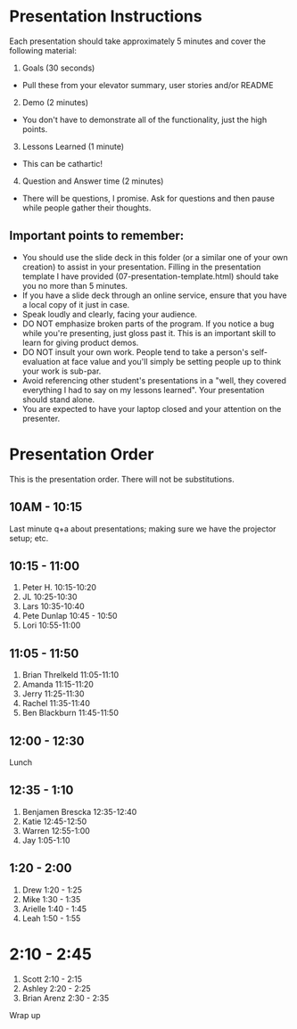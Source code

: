 # Presentation Instructions

Each presentation should take approximately 5 minutes and cover the following material:

1. Goals (30 seconds)
  * Pull these from your elevator summary, user stories and/or README
2. Demo (2 minutes)
  * You don't have to demonstrate all of the functionality, just the high points.
3. Lessons Learned (1 minute)
  * This can be cathartic!
4. Question and Answer time (2 minutes)
  * There will be questions, I promise.  Ask for questions and then pause while people gather their thoughts.

## Important points to remember:

* You should use the slide deck in this folder (or a similar one of your own creation) to assist in your presentation.  Filling in the presentation template I have provided (07-presentation-template.html) should take you no more than 5 minutes.
* If you have a slide deck through an online service, ensure that you have a local copy of it just in case.
* Speak loudly and clearly, facing your audience.
* DO NOT emphasize broken parts of the program.  If you notice a bug while you're presenting, just gloss past it. This is an important skill to learn for giving product demos.
* DO NOT insult your own work.  People tend to take a person's self-evaluation at face value and you'll simply be setting people up to think your work is sub-par.
* Avoid referencing other student's presentations in a "well, they covered everything I had to say on my lessons learned".  Your presentation should stand alone.
* You are expected to have your laptop closed and your attention on the presenter.

# Presentation Order

This is the presentation order.  There will not be substitutions.

## 10AM - 10:15

Last minute q+a about presentations; making sure we have the projector setup; etc.

## 10:15 - 11:00

1. Peter H. 10:15-10:20
2. JL 10:25-10:30
3. Lars 10:35-10:40
4. Pete Dunlap 10:45 - 10:50
5. Lori 10:55-11:00

## 11:05 - 11:50

1. Brian Threlkeld 11:05-11:10
2. Amanda 11:15-11:20
3. Jerry  11:25-11:30
4. Rachel 11:35-11:40
5. Ben Blackburn 11:45-11:50

## 12:00 - 12:30

Lunch

## 12:35 - 1:10

1. Benjamen Brescka 12:35-12:40
2. Katie 12:45-12:50
3. Warren 12:55-1:00
4. Jay 1:05-1:10

## 1:20 - 2:00
1. Drew 1:20 - 1:25
2. Mike 1:30 - 1:35
3. Arielle 1:40 - 1:45
4. Leah 1:50 - 1:55

# 2:10 - 2:45
1. Scott 2:10 - 2:15
2. Ashley 2:20 - 2:25
3. Brian Arenz 2:30 - 2:35

Wrap up
